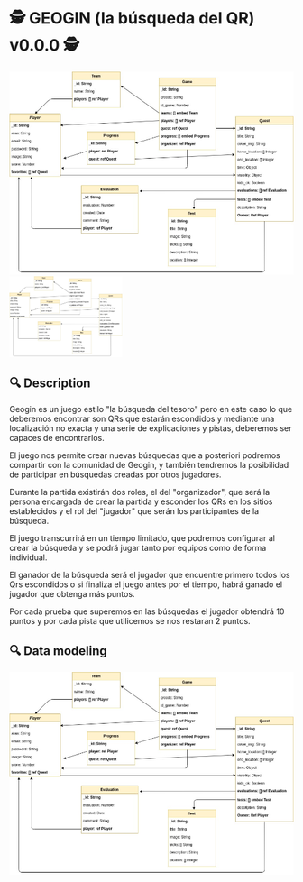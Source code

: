 # 🕵️ GEOGIN (la búsqueda del QR) v0.0.0 🕵️

![](./geogin-doc/images/data-model.jpg?s=200)
<img src="./geogin-doc/images/data-model.jpg" width="200" />

## 🔍 Description

Geogin es un juego estilo "la búsqueda del tesoro" pero en este caso lo que deberemos encontrar
son QRs que estarán escondidos y mediante una localización no exacta y una serie de explicaciones y pistas, deberemos ser capaces de encontrarlos.

El juego nos permite crear nuevas búsquedas que a posteriori podremos compartir con la comunidad de Geogin, y también tendremos la posibilidad de participar en búsquedas creadas por otros jugadores.

Durante la partida existirán dos roles, el del "organizador", que será la persona encargada de crear la partida y esconder los QRs en los sitios establecidos y el rol del "jugador" que serán los participantes de la búsqueda.

El juego transcurrirá en un tiempo limitado, que podremos configurar al crear la búsqueda y se podrá jugar tanto por equipos como de forma individual.

El ganador de la búsqueda será el jugador que encuentre primero todos los Qrs escondidos o si finaliza el juego antes por el tiempo, habrá ganado el jugador que obtenga más puntos.

Por cada prueba que superemos en las búsquedas el jugador obtendrá 10 puntos y por cada pista que utilicemos se nos restaran 2 puntos.

## 🔍 Data modeling

![](./geogin-doc/images/data-model.jpg)
